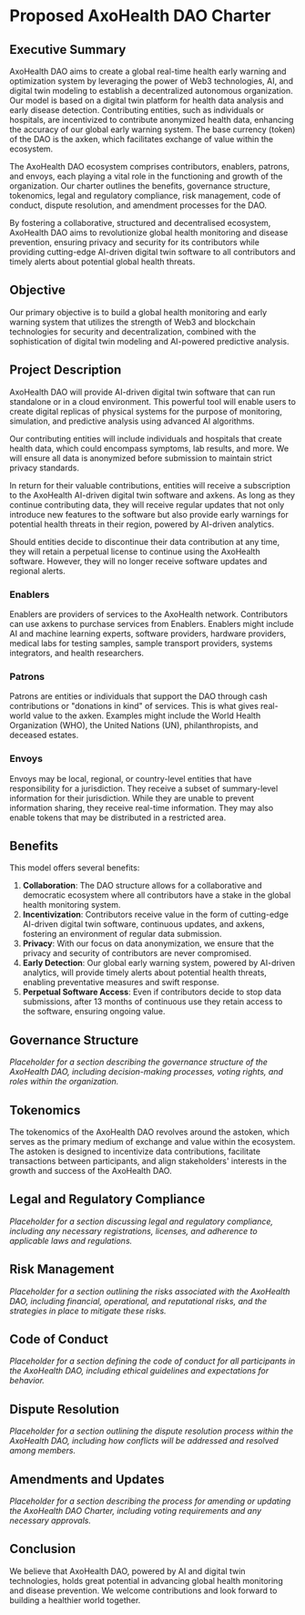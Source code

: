 # Proposed AxoHealth DAO Charter

## Executive Summary

AxoHealth DAO aims to create a global real-time health early warning and optimization system by leveraging the power of
Web3 technologies, AI, and digital twin modeling to establish a decentralized autonomous organization. Our model is
based on a digital twin platform for health data analysis and early disease detection. Contributing entities, such as
individuals or hospitals, are incentivized to contribute anonymized health data, enhancing the accuracy of our global
early warning system. The base currency (token) of the DAO is the axken, which facilitates exchange of value within the
ecosystem.

The AxoHealth DAO ecosystem comprises contributors, enablers, patrons, and envoys, each playing a vital role in the
functioning and growth of the organization. Our charter outlines the benefits, governance structure, tokenomics, legal
and regulatory compliance, risk management, code of conduct, dispute resolution, and amendment processes for the DAO.

By fostering a collaborative, structured and decentralised ecosystem, AxoHealth DAO aims to revolutionize global health
monitoring
and disease prevention, ensuring privacy and security for its contributors while providing cutting-edge AI-driven
digital twin software to all contributors and timely alerts about potential global health threats.

## Objective

Our primary objective is to build a global health monitoring and early warning system that utilizes the strength of Web3
and blockchain technologies for security and decentralization, combined with the sophistication of digital twin modeling
and AI-powered predictive analysis.

## Project Description

AxoHealth DAO will provide AI-driven digital twin software that can run standalone or in a cloud environment. This
powerful tool will enable users to create digital replicas of physical systems for the purpose of monitoring,
simulation, and predictive analysis using advanced AI algorithms.

Our contributing entities will include individuals and hospitals that create health data, which could encompass
symptoms, lab results, and more. We will ensure all data is anonymized before submission to maintain strict privacy
standards.

In return for their valuable contributions, entities will receive a subscription to the AxoHealth AI-driven digital twin
software and axkens. As long as they continue contributing data, they will receive regular updates that not only
introduce new features to the software but also provide early warnings for potential health threats in their region,
powered by AI-driven analytics.

Should entities decide to discontinue their data contribution at any time, they will retain a perpetual license to
continue using the AxoHealth software. However, they will no longer receive software updates and regional alerts.

### Enablers

Enablers are providers of services to the AxoHealth network. Contributors can use axkens to purchase services from
Enablers. Enablers might include AI and machine learning experts, software providers, hardware providers, medical labs
for testing samples, sample transport providers, systems integrators, and health researchers.

### Patrons

Patrons are entities or individuals that support the DAO through cash contributions or "donations in kind" of services.
This is what gives real-world value to the axken. Examples might include the World Health Organization (WHO), the
United Nations (UN), philanthropists, and deceased estates.

### Envoys

Envoys may be local, regional, or country-level entities that have responsibility for a jurisdiction. They receive a
subset of summary-level information for their jurisdiction. While they are unable to prevent information sharing, they
receive real-time information. They may also enable tokens that may be distributed in a restricted area.

## Benefits

This model offers several benefits:

1. **Collaboration**: The DAO structure allows for a collaborative and democratic ecosystem where all contributors have
   a stake in the global health monitoring system.
2. **Incentivization**: Contributors receive value in the form of cutting-edge AI-driven digital twin software,
   continuous updates, and axkens, fostering an environment of regular data submission.
3. **Privacy**: With our focus on data anonymization, we ensure that the privacy and security of contributors are never
   compromised.
4. **Early Detection**: Our global early warning system, powered by AI-driven analytics, will provide timely alerts
   about potential health threats, enabling preventative measures and swift response.
5. **Perpetual Software Access**: Even if contributors decide to stop data submissions, after 13 months of continuous
   use they retain access to the software, ensuring ongoing value.

## Governance Structure

*Placeholder for a section describing the governance structure of the AxoHealth DAO, including decision-making
processes, voting rights, and roles within the organization.*

## Tokenomics

The tokenomics of the AxoHealth DAO revolves around the astoken, which serves as the primary medium of exchange and
value within the ecosystem. The astoken is designed to incentivize data contributions, facilitate transactions between
participants, and align stakeholders' interests in the growth and success of the AxoHealth DAO.

## Legal and Regulatory Compliance

*Placeholder for a section discussing legal and regulatory compliance, including any necessary registrations, licenses,
and adherence to applicable laws and regulations.*

## Risk Management

*Placeholder for a section outlining the risks associated with the AxoHealth DAO, including financial, operational, and
reputational risks, and the strategies in place to mitigate these risks.*

## Code of Conduct

*Placeholder for a section defining the code of conduct for all participants in the AxoHealth DAO, including ethical
guidelines and expectations for behavior.*

## Dispute Resolution

*Placeholder for a section outlining the dispute resolution process within the AxoHealth DAO, including how conflicts
will be addressed and resolved among members.*

## Amendments and Updates

*Placeholder for a section describing the process for amending or updating the AxoHealth DAO Charter, including voting
requirements and any necessary approvals.*

## Conclusion

We believe that AxoHealth DAO, powered by AI and digital twin technologies, holds great potential in advancing global
health monitoring and disease prevention. We welcome contributions and look forward to building a healthier world
together.
